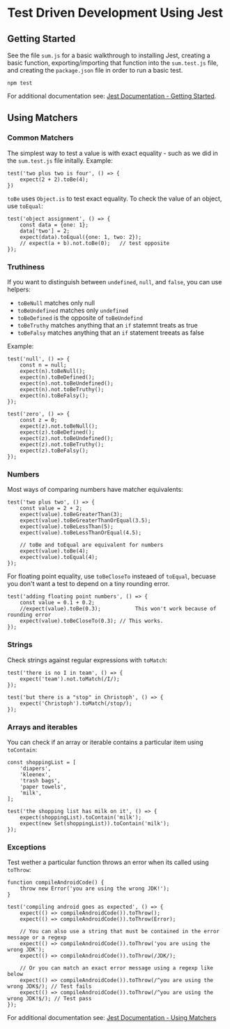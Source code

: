 # Test Driven Development Using Jest

## Getting Started
See the file ```sum.js``` for a basic walkthrough to installing Jest, creating a basic function, exporting/importing that function into the ```sum.test.js``` file, and creating the ```package.json``` file in order to run a basic test. 

    npm test

For additional documentation see: [Jest Documentation - Getting Started](https://jestjs.io/docs/getting-started).

## Using Matchers
### Common Matchers
The simplest way to test a value is with exact equality - such as we did in the ```sum.test.js``` file initally. Example:

    test('two plus two is four', () => {
        expect(2 + 2).toBe(4);
    })

```toBe``` uses ```Object.is``` to test exact equality. To check the value of an object, use ```toEqual```:

    test('object assignment', () => {
        const data = {one: 1};
        data['two'] = 2;
        expect(data).toEqual({one: 1, two: 2});
        // expect(a + b).not.toBe(0);   // test opposite
    });

### Truthiness
If you want to distinguish between ```undefined```, ```null```, and ```false```, you can use helpers:

- ```toBeNull``` matches only null
- ```toBeUndefined``` matches only ```undefined```
- ```toBeDefined``` is the opposite of ```toBeUndefind```
- ```toBeTruthy``` matches anything that an ```if``` statemnt treats as true
- ```toBeFalsy``` matches anything that an ```if``` statement treeats as false

Example:

    test('null', () => {
        const n = null;
        expect(n).toBeNull();
        expect(n).toBeDefined();
        expect(n).not.toBeUndefined();
        expect(n).not.toBeTruthy();
        expect(n).toBeFalsy();
    });

    test('zero', () => {
        const z = 0;
        expect(z).not.toBeNull();
        expect(z).toBeDefined();
        expect(z).not.toBeUndefined();
        expect(z).not.toBeTruthy();
        expect(z).toBeFalsy();
    });

### Numbers
Most ways of comparing numbers have matcher equivalents: 

    test('two plus two', () => {
        const value = 2 + 2;
        expect(value).toBeGreaterThan(3);
        expect(value).toBeGreaterThanOrEqual(3.5);
        expect(value).toBeLessThan(5);
        expect(value).toBeLessThanOrEqual(4.5);

        // toBe and toEqual are equivalent for numbers
        expect(value).toBe(4);
        expect(value).toEqual(4);
    });

For floating point equality, use ```toBeCloseTo``` insteaed of ```toEqual```, becuase you don't want a test to depend on a tiny rounding error.

    test('adding floating point numbers', () => {
        const value = 0.1 + 0.2;
        //expect(value).toBe(0.3);           This won't work because of rounding error
        expect(value).toBeCloseTo(0.3); // This works.
    });

### Strings
Check strings against regular expressions with ```toMatch```:

    test('there is no I in team', () => {
        expect('team').not.toMatch(/I/);
    });

    test('but there is a "stop" in Christoph', () => {
        expect('Christoph').toMatch(/stop/);
    });

### Arrays and iterables
You can check if an array or iterable contains a particular item using ```toContain```:

    const shoppingList = [
        'diapers',
        'kleenex',
        'trash bags',
        'paper towels',
        'milk',
    ];

    test('the shopping list has milk on it', () => {
        expect(shoppingList).toContain('milk');
        expect(new Set(shoppingList)).toContain('milk');
    });

### Exceptions
Test wether a particular function throws an error when its called using ```toThrow```:

    function compileAndroidCode() {
        throw new Error('you are using the wrong JDK!');
    }

    test('compiling android goes as expected', () => {
        expect(() => compileAndroidCode()).toThrow();
        expect(() => compileAndroidCode()).toThrow(Error);

        // You can also use a string that must be contained in the error message or a regexp
        expect(() => compileAndroidCode()).toThrow('you are using the wrong JDK');
        expect(() => compileAndroidCode()).toThrow(/JDK/);

        // Or you can match an exact error message using a regexp like below
        expect(() => compileAndroidCode()).toThrow(/^you are using the wrong JDK$/); // Test fails
        expect(() => compileAndroidCode()).toThrow(/^you are using the wrong JDK!$/); // Test pass
    });

For additional documentation see: [Jest Documentation - Using Matchers](https://jestjs.io/docs/using-matchers)